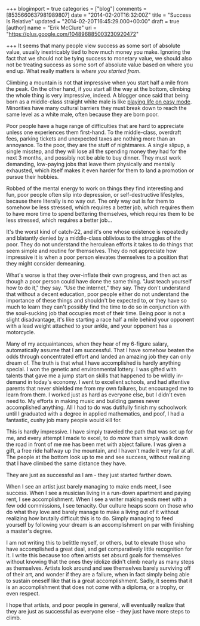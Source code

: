 +++
blogimport = true
categories = ["blog"]
comments = [8535660637981989807]
date = "2014-02-20T16:32:00Z"
title = "Success Is Relative"
updated = "2014-02-20T16:45:29.000+00:00"
draft = true
[author]
name = "Erik McClure"
uri = "https://plus.google.com/104896885003230920472"

+++
It seems that many people view success as some sort of absolute value, usually inextricably tied to how much money you make. Ignoring the fact that we should not be tying success to monetary value, we should also not be treating success as some sort of absolute value based on where you end up. What really matters is *where you started from*.

Climbing a mountain is not that impressive when you start half a mile from the peak. On the other hand, if you start all the way at the bottom, climbing the whole thing is very impressive, indeed. A blogger once said that being born as a middle-class straight white male is like [playing life on easy mode](http://whatever.scalzi.com/2012/05/15/straight-white-male-the-lowest-difficulty-setting-there-is/). Minorities have many cultural barriers they must break down to reach the same level as a white male, often because they are born poor.

Poor people have a huge range of difficulties that are hard to appreciate unless one experiences them first-hand. To the middle-class, overdraft fees, parking tickets and unexpected taxes are nothing more than an annoyance. To the poor, they are the stuff of nightmares. A single slipup, a single misstep, and they will lose all the spending money they had for the next 3 months, and possibly not be able to buy dinner. They must work demanding, low-paying jobs that leave them physically and mentally exhausted, which itself makes it even harder for them to land a promotion or pursue their hobbies.

Robbed of the mental energy to work on things they find interesting and fun, poor people often slip into depression, or self-destructive lifestyles, because there literally is no way out. The only way out is for them to somehow be less stressed, which requires a better job, which requires them to have more time to spend bettering themselves, which requires them to be less stressed, which requires a better job...

It's the worst kind of catch-22, and it's one whose existence is repeatedly and blatantly denied by a middle-class oblivious to the struggles of the poor. They do not understand the herculean efforts it takes to do things that seem simple and routine for themselves. They do not appreciate how impressive it is when a poor person elevates themselves to a position that they might consider demeaning.

What's worse is that they over-inflate their own progress, and then act as though a poor person could have done the same thing. "Just teach yourself how to do it," they say. "Use the internet," they say. They don't understand that without a decent education, poor people either do not understand the importance of these things and shouldn't be expected to, or they have so much to learn they can't possibly find the time to do so in conjunction with the soul-sucking job that occupies most of their time. Being poor is not a slight disadvantage, it's like starting a race half a mile behind your opponent with a lead weight attached to your ankle, and your opponent has a motorcycle.

Many of my acquaintances, when they hear of my 6-figure salary, automatically assume that I am successful. That I have somehow beaten the odds through concentrated effort and landed an amazing job they can only dream of. The truth is that what I have accomplished is hardly anything special. I won the genetic and environmental lottery. I was gifted with talents that gave me a jump start on skills that happened to be wildly in-demand in today's economy. I went to excellent schools, and had attentive parents that never shielded me from my own failures, but encouraged me to learn from them. I worked just as hard as everyone else, but I didn't even need to. My efforts in making music and building games never accomplished anything. All I had to do was dutifully finish my schoolwork until I graduated with a degree in applied mathematics, and poof, I had a fantastic, cushy job many people would kill for.

This is hardly impressive. I have simply traveled the path that was set up for me, and every attempt I made to excel, to do *more* than simply walk down the road in front of me me has been met with abject failure. I was given a gift, a free ride halfway up the mountain, and I haven't made it very far at all. The people at the bottom look up to me and see success, without realizing that I have climbed the same distance they have.

They are just as successful as I am - they just started farther down.

When I see an artist just barely managing to make ends meet, I see success. When I see a musician living in a run-down apartment and paying rent, I see accomplishment. When I see a writer making ends meet with a few odd commissions, I see tenacity. Our culture heaps scorn on those who do what they love and barely manage to make a living out of it without realizing how brutally difficult this is to do. Simply managing to feed yourself by following your dream is an accomplishment on par with finishing a master's degree. 

I am not writing this to belittle myself, or others, but to elevate those who have accomplished a great deal, and get comparatively little recognition for it. I write this because too often artists set absurd goals for themselves without knowing that the ones they idolize didn't climb nearly as many steps as themselves. Artists look around and see themselves barely surviving off of their art, and wonder if they are a failure, when in fact simply being able to sustain oneself like that is a great accomplishment. Sadly, it seems that it is an accomplishment that does not come with a diploma, or a trophy, or even respect.

I hope that artists, and poor people in general, will eventually realize that they are just as successful as everyone else - they just have more steps to climb.
